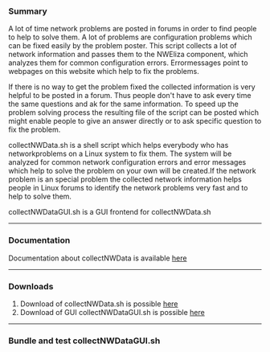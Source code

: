 ### Summary 

A lot of time network problems are posted in forums in order to find people to help to solve them. A lot of problems are configuration problems which can be fixed easily by the problem poster. This script collects a lot of network information and passes them to the NWEliza component, which analyzes them for common configuration errors. Errormessages point to webpages on this website which help to fix the problems.

If there is no way to get the problem fixed the collected information is very helpful to be posted in a forum. Thus people don't have to ask every time the same questions and ak for the same information. To speed up the problem solving process the resulting file of the script can be posted which might enable people to give an answer directly or to ask specific question to fix the problem.

collectNWData.sh is a shell script which helps everybody who has networkproblems on a Linux system to fix them. The system will be analyzed for common network configuration errors and error messages which help to solve the problem on your own will be created.If the network problem is an special problem the collected network information helps people in Linux forums to identify the network problems very fast and to help to solve them. 

collectNWDataGUI.sh is a GUI frontend for collectNWData.sh

---

### Documentation 
 
Documentation about collectNWData is available [here](http://www.linux-tips-and-tricks.de/en/details/)

---

### Downloads 

1. Download of collectNWData.sh is possible [here](http://linux-tips-and-tricks.de/downloads/collectnwdata-sh/detail)
2. Download of GUI collectNWDataGUI.sh is possible [here](http://www.linux-tips-and-tricks.de/en/downloads/collectnwdatagui-sh/detail/)

---

### Bundle and test collectNWDataGUI.sh 

1. The script will bundle all resoures required in collectNWDataGUI.sh which will be created in directory buildResults
2. To test the build collectNWDataGUI.sh is called such that the whole code is extracted and the GUI will start

```
git clone https://github.com/framps/collectNWData.git
./bundle.sh
```

---

### CVS history

CVS was used as a code repository for development and not migrate into this git repo. The history is avaiable at

1. [collectNWData.sh](http://www.linux-tips-and-tricks.de/de/weitere-info/155-collectnwdata-sh-version-history/)
2. [collectNWDataGUI.py](http://www.linux-tips-and-tricks.de/en/details/473-collectnwdatagui-py-version-history/)
